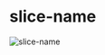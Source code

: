 # slice-name

![slice-name](https://user-images.githubusercontent.com/64423697/196005324-0251effe-35f0-4530-8cd8-1b94324afed4.png)
